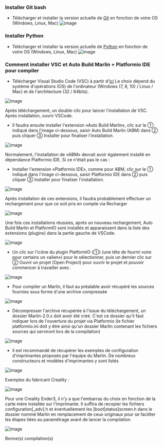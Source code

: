 ### Installer Git bash
- Télécharger et installer la version actuelle de [Git](https://git-scm.com/downloads) en fonction de votre OS (Windows, Linux, Mac)
![image](./images/download-git.jpg)

### Installer Python
- Télécharger et installer la version actuelle de [Python](https://www.python.org/downloads/) en fonction de votre OS (Windows, Linux, Mac)
![image](./images/download-python.jpg)

### Comment installer VSC et Auto Build Marlin + Platformio IDE pour compiler

- Télécharger Visual Studio Code (VSC) à partir d'[ici](https://code.visualstudio.com/Download)
Le choix dépend du système d'opérations (OS) de l'ordinateur (Windows (7, 8, 10) / Linux / Mac) et de l'architecture (32 / 64bits).

![image](./images/download-VSC.jpg)

  Après téléchargement, un double-clic pour lancer l'installation de VSC. Après installation, ouvrir VSCode.
- Il faudra ensuite installer l'extension «Auto Build Marlin», clic sur le ① indiqué dans l'image ci-dessous, saisir Auto Build Marlin (ABM) dans ② puis cliquer ③ Installer pour finaliser l'installation.

![image](./images/VSC-ext-ABM.jpg)

Normalement, l'installation de «ABM» devrait avoir également installé en dépendance Platformio IDE. Si ce n'était pas le cas :

- Installer l'extension «Platformio IDE», comme pour ABM, clic sur le ① indiqué dans l'image ci-dessous, saisir Platformio IDE dans ② puis cliquer ③ Installer pour finaliser l'installation. 

![image](./images/VSC-ext-Platformio.jpg)

Après installation de ces extensions, il faudra probablement effectuer un rechargement pour que ce soit pris en compte via Recharger 

![image](./images/VSC-ext-reload.jpg)

Une fois ces installations réussies, après un nouveau rechargement, Auto Build Marlin et PlatformIO sont installés et apparaissent dans la liste des extensions (plugins) dans la partie gauche de VSCode.

![image](./images/VSC-icone-extensions.jpg)

- Un clic sur l'icône du plugin PlatformIO (①) (une tête de fourmi voire pour certains un «alien») pour le sélectionner, puis un dernier clic sur ② Ouvrir un projet (Open Project) pour ouvrir le projet et pouvoir commencer à travailler avec.

![image](./images/VSC-Platformio-ouvrir-projet.jpg)

- Pour compiler un Marlin, il faut au préalable avoir récupéré les sources fournies sous forme d'une archive compressée

![image](./images/Marlin-code-zip.jpg)

- Décompresser l'archive récupérée à l'issue du téléchargement, un dossier Marlin-2.0.x doit avoir été créé. C'est ce dossier qu'il faut indiquer lors de l'ouverture du projet via Platformio (le fichier platformio.ini doit y être ainsi qu'un dossier Marlin contenant les fichiers sources qui serviront lors de la compilation)

![image](./images/Marlin-zip-décompressé.jpg)


- Il est recommandé de récupérer les exemples de configuration d'imprimantes proposés par l'équipe du Marlin. De nombreux constructeurs et modèles d'imprimantes y sont listés

![image](./images/marlin-configurations-exemples.jpg)

Exemples du fabricant Creality :

![image](./images/marlin-configurations-exemples-creality.jpg)

Pour une Creality Ender3, il n'y a que l'embarras du choix en fonction de la carte mère installée sur l'imprimante. Il suffira de recopier les fichiers configuration[_adv].h et éventuellement les [boot|status]screen.h dans le dossier nommé Marlin en remplacement de ceux originaux pour se faciliter les étapes liées au paramétrage avant de lancer la compilation

![image](./images/marlin-configurations-exemples-creality-ender3.jpg)

Bonne(s) compilation(s)
